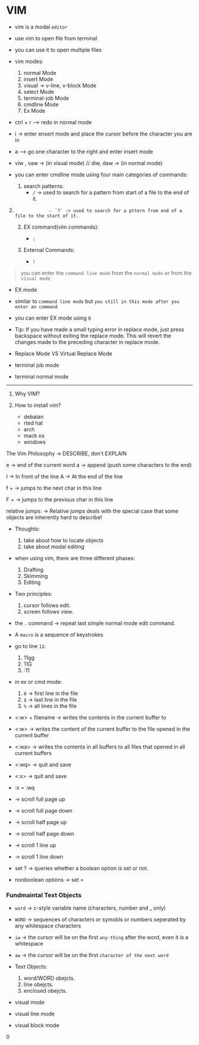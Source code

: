 # VIM

- vim is a modal `editor`

- use vim to open file from terminal

- you can use it to open multiple files

- vim modes:

  1.  normal Mode
  2.  insert Mode
  3.  visual -> v-line, v-block Mode
  4.  select Mode
  5.  terminal-job Mode
  6.  cmdline Mode
  7.  Ex Mode

- ctrl + r --> redo in normal mode

- i -> enter ensert mode and place the cursor before the character you are in

- a --> go one character to the right and enter insert mode

- viw , vaw -> (in visual mode) // diw, daw -> (in normal mode)

- you can enter cmdline mode using four main categories of commands:

  1. search patterns:
     - `/` -> used to search for a pattern from start of a file to the end of it.

2.                  - `?` -> used to search for a pttern from end of a file to the start of it.

    2.  EX command(vim commands):

        - `:`

    3.  External Commands:
        - `!`

> you can enter the `command line mode` from the `normal mode` or from the `visual mode`

- EX mode
- similar to `command line mode` but `you still in this mode after you enter an command`
- you can enter EX mode using `Q`

- Tip: If you have made a small typing error in replace mode, just press backspace without exiting the replace mode. This will revert the changes made to the preceding character in replace mode.

- Replace Mode VS Virtual Replace Mode
- terminal job mode
- terminal normal mode

---

1. Why VIM?

2. How to install vim?
   - debaian
   - rted hat
   - arch
   - mack os
   - windows

The Vim Philosophy -> DESCRIBE, don't EXPLAIN

e -> end of the current word
a -> append (push some characters to the end)

I -> In front of the line
A -> At the end of the line

f + <char> -> jumps to the next char in this line

F + <char> -> jumps to the previous char in this line

relative jumps:
-> Relative jumps deals with the special
case that some objects are inherently
hard to describe!

- Thoughts:

  1. take about how to locate objects
  2. take about modal editing

- when using vim, there are three different phases:

  1. Drafting
  2. Skimming
  3. Editing

- Two principles:

  1.  cursor follows edit.
  2.  screen follows view.

- the `.` command -> repeat last simple normal mode edit command.

- A `macro` is a sequence of keystrokes

- go to line `11`:

  1. 11gg
  2. 11G
  3. :11

- in ex or cmd mode:

  1. `0` -> first line in the file
  2. `$` -> last line in the file
  3. `%` -> all lines in the file

- <:w> + filename -> writes the contents in the current buffer to <filename>
- <:w> -> writes the content of the current buffer to the file opened in the current buffer
- <:wa> -> writes the contents in all buffers to all files that opened in all current buffers
- <:wq> -> quit and save
- <:x> -> quit and save

- :x = :wq

- <C-b> -> scroll full page up
- <C-f> -> scroll full page down

- <C-u> -> scroll half page up
- <C-d> -> scroll half page down

- <C-y> -> scroll 1 line up
- <C-e> -> scroll 1 line down

- set <optionname>? -> queries whether a boolean option is set or not.

- nonboolean options -> set <optionname> = <value>

### Fundmaintal Text Objects

- `word` -> c-style variable name (characters, number and \_ only)
- `WORD` -> sequences of characters or symobls or numbers seperated by any whitespace characters

- `iw` -> the cursor will be on the first `any-thing` after the word, even it is a whitespace
- `aw` -> the cursor will be on the first `character of the next word`

- Text Objects:

  1. word/WORD obejcts.
  2. line obejcts.
  3. enclosed obejcts.

- visual mode
- visual line mode
- visual block mode



0